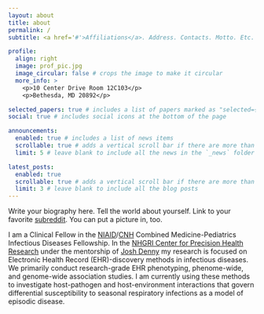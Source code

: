 ```yaml
---
layout: about
title: about
permalink: /
subtitle: <a href='#'>Affiliations</a>. Address. Contacts. Motto. Etc.

profile:
  align: right
  image: prof_pic.jpg
  image_circular: false # crops the image to make it circular
  more_info: >
    <p>10 Center Drive Room 12C103</p>
    <p>Bethesda, MD 20892</p>

selected_papers: true # includes a list of papers marked as "selected={true}"
social: true # includes social icons at the bottom of the page

announcements:
  enabled: true # includes a list of news items
  scrollable: true # adds a vertical scroll bar if there are more than 3 news items
  limit: 5 # leave blank to include all the news in the `_news` folder

latest_posts:
  enabled: true
  scrollable: true # adds a vertical scroll bar if there are more than 3 new posts items
  limit: 3 # leave blank to include all the blog posts
---
```


Write your biography here. Tell the world about yourself. Link to your favorite [subreddit](http://reddit.com). You can put a picture in, too. 

I am a Clinical Fellow in the [NIAID](https://www.niaid.nih.gov/)/[CNH](https://www.childrensnational.org/) Combined Medicine-Pediatrics Infectious Diseases Fellowship. In the [NHGRI Center for Precision Health Research](https://www.genome.gov/about-nhgri/Division-of-Intramural-Research/Center-for-Precision-Health-Research) under the mentorship of [Josh Denny](https://www.genome.gov/staff/Joshua-Denny-MD-MS) my research is focused on Electronic Health Record (EHR)-discovery methods in infectious diseases. We primarily conduct research-grade EHR phenotyping, phenome-wide, and genome-wide association studies. I am currently using these methods to investigate host-pathogen and host-environment interactions that govern differential susceptibility to seasonal respiratory infections as a model of episodic disease.
